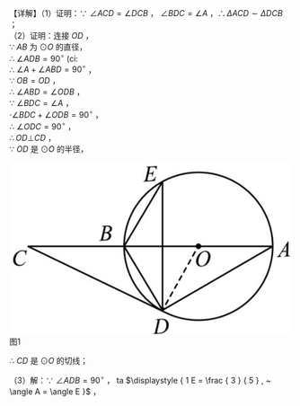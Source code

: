 【详解】（1）证明：∵ $\angle A C D = \angle D C B$ ， $\angle B D C = \angle A$ ，$\therefore \Delta A C D \sim \Delta D C B$ ；  
（2）证明：连接 $O D$ ，  
∵ $A B$ 为 $\odot O$ 的直径，  
∴ $\angle A D B = 9 0 ^ { \circ }$ (ci:  
∴ $\angle A + \angle A B D = 9 0 ^ { \circ }$ ，  
∵ $O B = O D$ ，  
∴ $\angle A B D = \angle O D B$ ，  
∵ $\angle B D C = \angle A$ ，  
$\cdot \angle B D C + \angle O D B = 9 0 ^ { \circ }$ ，  
∴ $\angle O D C = 9 0 ^ { \circ }$ ，  
$\therefore O D \bot C D$ ，  
∵ $O D$ 是 $\odot O$ 的半径，

![](<../../qs_image_DB/专题3-6__圆的综合（27类题型）（解析版）/1f37525dc3f6ccf550db0aba74d59b2f02efc6bc374546040fc0805a22df376d.jpg>)  
图1

∴ $C D$ 是 $\odot O$ 的切线；

（3）解：∵ $\angle A D B = 9 0 ^ { \circ }$ ， ta $\displaystyle { 1 E = \frac { 3 } { 5 } , ~ \angle A = \angle E }$ ，  
